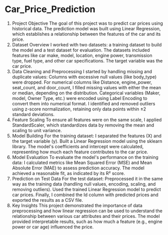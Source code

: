 # Car_Price_Prediction
1. Project Objective
The goal of this project was to predict car prices using historical data. The prediction model was built using Linear Regression, which establishes a relationship between the features of the car and its price.
2. Dataset Overview
I worked with two datasets: a training dataset to build the model and a test dataset for evaluation.
The datasets included features like car make, model, location, engine power, transmission type, fuel type, and other car specifications. The target variable was the car price.
3. Data Cleaning and Preprocessing
I started by handling missing and duplicate values:
Columns with excessive null values (like body_type) were dropped.
For numerical columns like Distance, engine_power, seat_count, and door_count, I filled missing values with either the mean or median, depending on the distribution.
Categorical variables (Maker, model, Owner Type, etc.) were encoded using Label Encoding to convert them into numerical format.
I identified and removed outliers using z-score normalization, retaining only data points within ±2 standard deviations.
4. Feature Scaling
To ensure all features were on the same scale, I applied StandardScaler, which standardizes data by removing the mean and scaling to unit variance.
5. Model Building
For the training dataset:
I separated the features (X) and the target variable (y).
Built a Linear Regression model using the sklearn library.
The model's coefficients and intercept were calculated, representing how much each feature contributes to the car price.
6. Model Evaluation
To evaluate the model's performance on the training data:
I calculated metrics like Mean Squared Error (MSE) and Mean Absolute Error (MAE) to assess prediction accuracy.
The model achieved a reasonable fit, as indicated by its R² score.
7. Prediction on Test Data
For the test dataset:
Preprocessed it in the same way as the training data (handling null values, encoding, scaling, and removing outliers).
Used the trained Linear Regression model to predict car prices.
Finally, I combined the Id column with predicted prices and exported the results as a CSV file.
8. Key Insights
This project demonstrated the importance of data preprocessing and how linear regression can be used to understand the relationship between various car attributes and their prices.
The model provided interpretable results, such as how much a feature (e.g., engine power or car age) influenced the price.
